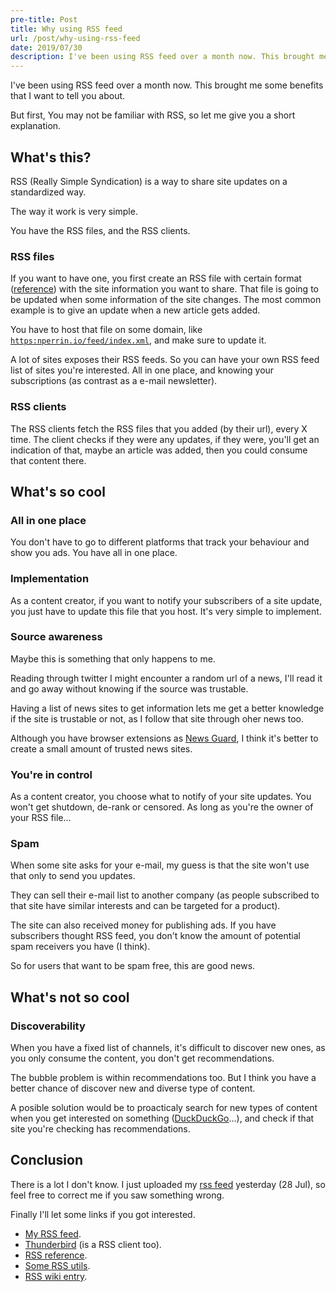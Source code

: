 ```yaml
---
pre-title: Post
title: Why using RSS feed
url: /post/why-using-rss-feed
date: 2019/07/30
description: I've been using RSS feed over a month now. This brought me some benefits that I want to tell you about.
---
```


I've been using RSS feed over a month now. This brought me some benefits that I want to tell you about.

But first, You may not be familiar with RSS, so let me give you a short explanation.

## What's this?

RSS (Really Simple Syndication) is a way to share site updates on a standardized way.

The way it work is very simple.

You have the RSS files, and the RSS clients.

### RSS files

If you want to have one, you first create an RSS file with certain format ([reference](https://validator.w3.org/feed/docs/rss2.html)) with the site information you want to share. That file is going to be updated when some information of the site changes. The most common example is to give an update when a new article gets added.

You have to host that file on some domain, like [`https:nperrin.io/feed/index.xml`](/feed/index.xml), and make sure to update it.

A lot of sites exposes their RSS feeds. So you can have your own RSS feed list of sites you're interested. All in one place, and knowing your subscriptions (as contrast as a e-mail newsletter).

### RSS clients

The RSS clients fetch the RSS files that you added (by their url), every X time. The client checks if they were any updates, if they were, you'll get an indication of that, maybe an article was added, then you could consume that content there.

## What's so cool

### All in one place

You don't have to go to different platforms that track your behaviour and show you ads. You have all in one place.

### Implementation

As a content creator, if you want to notify your subscribers of a site update, you just have to update this file that you host. It's very simple to implement.

### Source awareness

Maybe this is something that only happens to me.

Reading through twitter I might encounter a random url of a news, I'll read it and go away without knowing if the source was trustable.

Having a list of news sites to get information lets me get a better knowledge if the site is trustable or not, as I follow that site through oher news too.

Although you have browser extensions as [News Guard](https://www.newsguardtech.com/), I think it's better to create a small amount of trusted news sites.

### You're in control

As a content creator, you choose what to notify of your site updates. You won't get shutdown, de-rank or censored. As long as you're the owner of your RSS file...

### Spam

When some site asks for your e-mail, my guess is that the site won't use that only to send you updates.

They can sell their e-mail list to another company (as people subscribed to that site have similar interests and can be targeted for a product).

The site can also received money for publishing ads. If you have subscribers thought RSS feed, you don't know the amount of potential spam receivers you have (I think).

So for users that want to be spam free, this are good news.

## What's not so cool

### Discoverability

When you have a fixed list of channels, it's difficult to discover new ones, as you only consume the content, you don't get recommendations.

The bubble problem is within recommendations too. But I think you have a better chance of discover new and diverse type of content.

A posible solution would be to proacticaly search for new types of content when you get interested on something ([DuckDuckGo](https://duckduckgo.com)...), and check if that site you're checking has recommendations.

## Conclusion

There is a lot I don't know. I just uploaded my [rss feed](/feed/index.xml) yesterday (28 Jul), so feel free to correct me if you saw something wrong.

Finally I'll let some links if you got interested.

- [My RSS feed](/feed/index.xml).
- [Thunderbird](https://www.thunderbird.net/en-US/thunderbird/all/) (is a RSS client too).
- [RSS reference](https://validator.w3.org/feed/docs/rss2.html).
- [Some RSS utils](https://github.com/NormanPerrin/utils/tree/master/rss).
- [RSS wiki entry](https://en.wikipedia.org/wiki/RSS).

